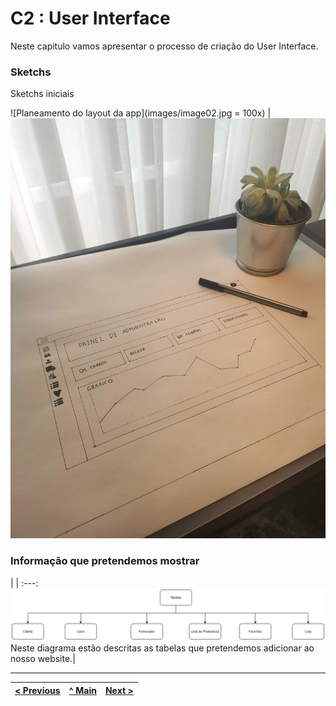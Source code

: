 # C2 : User Interface

Neste capitulo vamos apresentar o processo de criação do User Interface.


### Sketchs

Sketchs iniciais


![Planeamento do layout da app](images/image02.jpg = 100x) | ![Planeamento do layout da app](images/image01.jpg)




### Informação que pretendemos mostrar

| |
:---:
![An alternative description](images/imagem03.png)
Neste diagrama estão descritas as tabelas que pretendemos adicionar ao nosso website.|


---
[< Previous](c1.md) | [^ Main](https://github.com/exemploTrabalho/report) | [Next >](c3.md)
:--- | :---: | ---: 
